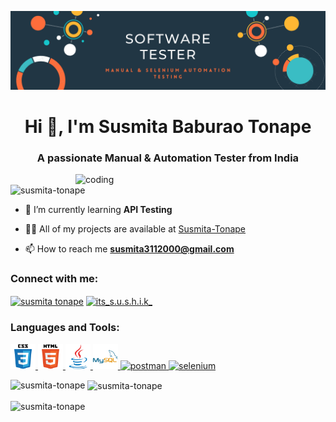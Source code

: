 
![logo](https://github.com/Susmita-Tonape/Susmita-Tonape/blob/main/Software%20tester%20(2).png)

<h1 align="center">Hi 👋, I'm Susmita Baburao Tonape</h1>
<h3 align="center">A passionate Manual & Automation Tester from India</h3>

<img align="right" alt="coding" width="400" src="https://statusneo.com/wp-content/uploads/2023/03/GIF-image-1.gif">

<p align="left"> <img src="https://komarev.com/ghpvc/?username=susmita-tonape&label=Profile%20views&color=0e75b6&style=flat" alt="susmita-tonape" /> </p>


- 🌱 I’m currently learning **API Testing**

- 👨‍💻 All of my projects are available at [Susmita-Tonape](Susmita-Tonape)

- 📫 How to reach me **susmita3112000@gmail.com**

<h3 align="left">Connect with me:</h3>
<p align="left">
<a href="https://linkedin.com/in/susmita tonape" target="blank"><img align="center" src="https://raw.githubusercontent.com/rahuldkjain/github-profile-readme-generator/master/src/images/icons/Social/linked-in-alt.svg" alt="susmita tonape" height="30" width="40" /></a>
<a href="https://instagram.com/its_s.u.s.h.i.k_" target="blank"><img align="center" src="https://raw.githubusercontent.com/rahuldkjain/github-profile-readme-generator/master/src/images/icons/Social/instagram.svg" alt="its_s.u.s.h.i.k_" height="30" width="40" /></a>
</p>

<h3 align="left">Languages and Tools:</h3>
<p align="left"> <a href="https://www.w3schools.com/css/" target="_blank" rel="noreferrer"> <img src="https://raw.githubusercontent.com/devicons/devicon/master/icons/css3/css3-original-wordmark.svg" alt="css3" width="40" height="40"/> </a> <a href="https://www.w3.org/html/" target="_blank" rel="noreferrer"> <img src="https://raw.githubusercontent.com/devicons/devicon/master/icons/html5/html5-original-wordmark.svg" alt="html5" width="40" height="40"/> </a> <a href="https://www.java.com" target="_blank" rel="noreferrer"> <img src="https://raw.githubusercontent.com/devicons/devicon/master/icons/java/java-original.svg" alt="java" width="40" height="40"/> </a> <a href="https://www.mysql.com/" target="_blank" rel="noreferrer"> <img src="https://raw.githubusercontent.com/devicons/devicon/master/icons/mysql/mysql-original-wordmark.svg" alt="mysql" width="40" height="40"/> </a> <a href="https://postman.com" target="_blank" rel="noreferrer"> <img src="https://www.vectorlogo.zone/logos/getpostman/getpostman-icon.svg" alt="postman" width="40" height="40"/> </a> <a href="https://www.selenium.dev" target="_blank" rel="noreferrer"> <img src="https://raw.githubusercontent.com/detain/svg-logos/780f25886640cef088af994181646db2f6b1a3f8/svg/selenium-logo.svg" alt="selenium" width="40" height="40"/> </a> </p>

<p><img align="left" src="https://github-readme-stats.vercel.app/api/top-langs?username=susmita-tonape&show_icons=true&locale=en&layout=compact" alt="susmita-tonape" /></p>

<p>&nbsp;<img align="center" src="https://github-readme-stats.vercel.app/api?username=susmita-tonape&show_icons=true&locale=en" alt="susmita-tonape" /></p>

<p><img align="center" src="https://github-readme-streak-stats.herokuapp.com/?user=susmita-tonape&" alt="susmita-tonape" /></p>

